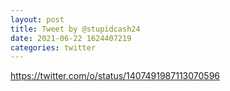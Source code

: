 ```yaml
--- 
layout: post 
title: Tweet by @stupidcash24 
date: 2021-06-22 1624407219 
categories: twitter 
--- 
```

https://twitter.com/o/status/1407491987113070596